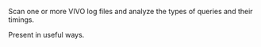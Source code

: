 Scan one or more VIVO log files and analyze the types of queries and their
timings.

Present in useful ways.

